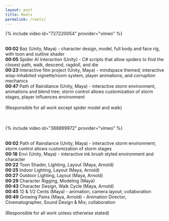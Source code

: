 ```yaml
---
layout: post
title: Reels
permalink: /reels/
---
```


{% include video id="727220054" provider="vimeo" %}

<div class="reel_body">
<br>
<strong>00:02</strong>  Baz (Unity, Maya) - character design, model, full body and face rig, with toon and outline shader <br>
<strong>00:05</strong>   Spider AI Interaction (Unity) - C# scripts that allow spiders to find the closest path, walk, descend, ragdoll, and die <br>
<strong>00:23</strong>   Interactive film project (Unity, Maya) - mindspace themed; interactive wisp-inhabited vignette/room system, player animations, and corruption mechanics <br>
<strong>00:47</strong>   Path of Raindiance (Unity, Maya) - interactive storm environment, animations and blend tree; storm control allows customization of storm stages, player influences environment
<br><br>
(Responsible for all work except spider model and walk)
<br><br><br>
</div>

{% include video id="388899972" provider="vimeo" %}

<div class="reel_body">
<br>
<strong>00:02</strong>  Path of Raindiance (Unity, Maya) - interactive storm environment; storm control allows customization of storm stages <br>
<strong>00:18</strong>   Envi (Unity, Maya)  - interactive  ink brush styled environment and character <br>
<strong>00:22</strong>   Toon Shader, Lighting, Layout (Maya, Arnold) <br>
<strong>00:25</strong>   Indoor Lighting, Layout (Maya, Arnold) <br>
<strong>00:27</strong>   Outdoor Lighting, Layout (Maya, Arnold) <br>
<strong>00:29</strong>   Character Rigging, Modeling (Maya) <br>
<strong>00:43</strong>   Character Design, Walk Cycle (Maya, Arnold) <br>
<strong>00:45</strong>   12 & 1/2 Cents (Maya) - animation, camera layout; collaboration <br>
<strong>00:49</strong>   Growing Pains (Maya, Arnold) - Animation Director, Cinematographer, Sound Design & Mix; collaboration
<br><br>
(Responsible for all work unless otherwise stated)
</div>